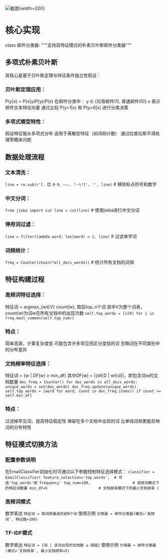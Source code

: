 ![截图](){width=200}
# 核心实现
class 邮件分类器:
    """支持双特征模式的朴素贝叶斯邮件分类器"""
    
## 多项式朴素贝叶斯
其核心是基于贝叶斯定理与特征条件独立性假设：
### 贝叶斯定理应用：
P(y|x) = P(x|y)P(y)/P(x)
在邮件分类中：
y ∈ {垃圾邮件(1), 普通邮件(0)}
x 表示邮件文本特征向量
通过比较 P(y=1|x) 和 P(y=0|x) 进行分类决策
### 多项式模型特性：
假设特征服从多项式分布
适用于离散型特征（如词频计数）
通过拉普拉斯平滑处理零概率问题

## 数据处理流程
### 文本清洗：
`line = re.sub(r'[.【】0-9、——。，！~\*]', '', line)`  # 移除标点符号和数字
### 中文分词：
`from jieba import cut
line = cut(line)`  # 使用jieba进行中文分词
### 停用词过滤：
`line = filter(lambda word: len(word) > 1, line)`  # 过滤单字词
### 词频统计：
`freq = Counter(chain(*all_docs_words))`  # 统计所有文档的词频

## 特征构建过程
### 高频词特征选择：
特征词 = argmax_{w∈V} count(w), 取前top_n个词
其中V为整个词表，count(w)为词w在所有文档中的出现次数
`self.top_words = [i[0] for i in freq.most_common(self.top_num)]`
### 特点：
简单高效，计算复杂度低
可能包含许多常见但区分度低的词
忽略词在不同类别中的分布差异
### 文档频率特征选择：
特征词 = {w | DF(w) ≥ min_df}
其中DF(w) = |{d∈D | w∈d}|，即包含词w的文档数量
`doc_freq = Counter()
for doc_words in all_docs_words:
    unique_words = set(doc_words)
    doc_freq.update(unique_words)
self.top_words = [word for word, count in doc_freq.items() if count >= self.min_df]`
### 特点：
过滤掉罕见词，提高特征稳定性
保留在多个文档中出现的词
比单纯词频更能反映词的分布特性

## 特征模式切换方法
### 配置参数说明
在EmailClassifier初始化时可通过以下参数控制特征选择模式：
`classifier = EmailClassifier(
    feature_selection='top_words',  # 可选'top_words'或'frequency'
    top_num=100,                   # 高频词模式下的特征词数量
    min_df=5                       # 文档频率模式下的最小文档频率
)`
### 高频词模式
 数学表达
`特征词 = 取词频最高的前N个词`
 使用示例
`分类器 = 邮件分类器(模式='高频词', 特征数=100)`
### TF-IDF模式
 数学表达
`特征词 = {词 | 该词出现的文档数 ≥ 阈值}`
 使用示例
`分类器 = 邮件分类器(模式='文档频率', 最小文档频率=5)`
